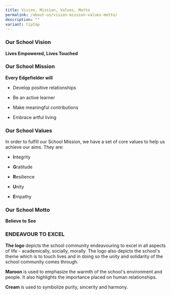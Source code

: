 ```yaml
---
title: Vision, Mission, Values, Motto
permalink: /about-us/vision-mission-values-motto/
description: ""
variant: tiptap
---
```

<h3>Our School Vision</h3>
<p><strong>Lives Empowered, Lives Touched</strong>
</p>
<h3>Our School Mission</h3>
<p><strong>Every Edgefielder will</strong>
</p>
<ul data-tight="true" class="tight">
<li>
<p>Develop positive relationships</p>
</li>
<li>
<p>Be an active learner</p>
</li>
<li>
<p>Make meaningful contributions</p>
</li>
<li>
<p>Embrace artful living</p>
</li>
</ul>
<h3>Our School Values</h3>
<p>In order to fulfill our School Mission, we have a set of core values to
help us achieve our aims. They are:</p>
<ul data-tight="true" class="tight">
<li>
<p><strong>I</strong>ntegrity</p>
</li>
<li>
<p><strong>G</strong>ratitude</p>
</li>
<li>
<p><strong>R</strong>esilience</p>
</li>
<li>
<p><strong>U</strong>nity</p>
</li>
<li>
<p><strong>E</strong>mpathy</p>
</li>
</ul>
<h3>Our School Motto</h3>
<p><strong>Believe to See</strong>
</p>
<h3>ENDEAVOUR TO EXCEL&nbsp;</h3>
<p><strong>The logo</strong>&nbsp;depicts the school community endeavouring
to excel in all aspects of life - academically, socially, morally. The
logo also depicts the school's theme which is to touch lives and in doing
so the unity and solidarity of the school community comes through.</p>
<p><strong>Maroon</strong>&nbsp;is used to emphasize the warmth of the school's
environment and people. It also highlights the importance placed on human
relationships.</p>
<p><strong>Cream&nbsp;</strong>is used to symbolize purity, sincerity and
harmony.</p>
<p></p>